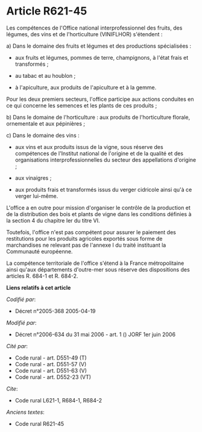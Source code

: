 # Article R621-45

Les compétences de l'Office national interprofessionnel des fruits, des légumes, des vins et de l'horticulture (VINIFLHOR)
s'étendent :

a) Dans le domaine des fruits et légumes et des productions spécialisées :

- aux fruits et légumes, pommes de terre, champignons, à l'état frais et transformés ;

- au tabac et au houblon ;

- à l'apiculture, aux produits de l'apiculture et à la gemme.

Pour les deux premiers secteurs, l'office participe aux actions conduites en ce qui concerne les semences et les plants de
ces produits ;

b) Dans le domaine de l'horticulture : aux produits de l'horticulture florale, ornementale et aux pépinières ;

c) Dans le domaine des vins :

- aux vins et aux produits issus de la vigne, sous réserve des compétences de l'Institut national de l'origine et de la
qualité et des organisations interprofessionnelles du secteur des appellations d'origine ;

- aux vinaigres ;

- aux produits frais et transformés issus du verger cidricole ainsi qu'à ce verger lui-même.

L'office a en outre pour mission d'organiser le contrôle de la production et de la distribution des bois et plants de vigne
dans les conditions définies à la section 4 du chapitre Ier du titre VI.

Toutefois, l'office n'est pas compétent pour assurer le paiement des restitutions pour les produits agricoles exportés sous
forme de marchandises ne relevant pas de l'annexe I du traité instituant la Communauté européenne.

La compétence territoriale de l'office s'étend à la France métropolitaine ainsi qu'aux départements d'outre-mer sous réserve
des dispositions des articles R. 684-1 et R. 684-2.

**Liens relatifs à cet article**

_Codifié par_:

  - Décret n°2005-368 2005-04-19

_Modifié par_:

  - Décret n°2006-634 du 31 mai 2006 - art. 1 () JORF 1er juin 2006

_Cité par_:

  - Code rural - art. D551-49 (T)
  - Code rural - art. D551-57 (V)
  - Code rural - art. D551-63 (V)
  - Code rural - art. D552-23 (VT)

_Cite_:

  - Code rural L621-1, R684-1, R684-2

_Anciens textes_:

  - Code rural R621-45
